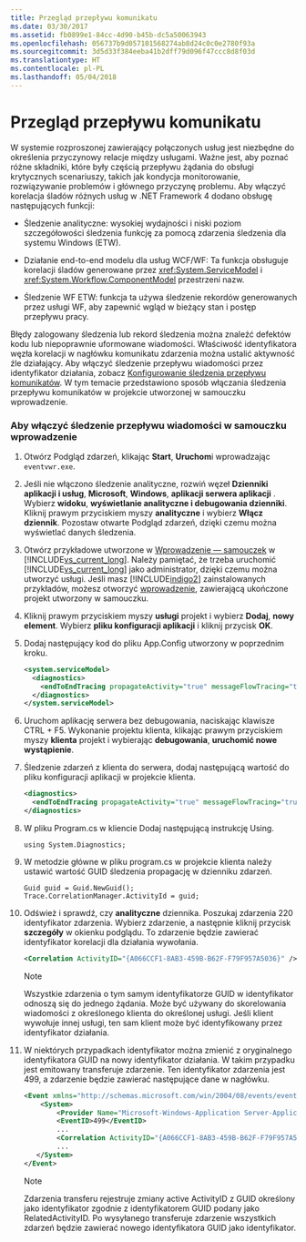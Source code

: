 ```yaml
---
title: Przegląd przepływu komunikatu
ms.date: 03/30/2017
ms.assetid: fb0899e1-84cc-4d90-b45b-dc5a50063943
ms.openlocfilehash: 056737b9d057101568274ab8d24c0c0e2780f93a
ms.sourcegitcommit: 3d5d33f384eeba41b2dff79d096f47ccc8d8f03d
ms.translationtype: HT
ms.contentlocale: pl-PL
ms.lasthandoff: 05/04/2018
---
```

# <a name="message-flow-overview"></a>Przegląd przepływu komunikatu
W systemie rozproszonej zawierający połączonych usług jest niezbędne do określenia przyczynowy relacje między usługami. Ważne jest, aby poznać różne składniki, które były częścią przepływu żądania do obsługi krytycznych scenariuszy, takich jak kondycja monitorowanie, rozwiązywanie problemów i głównego przyczynę problemu. Aby włączyć korelacja śladów różnych usług w .NET Framework 4 dodano obsługę następujących funkcji:  
  
-   Śledzenie analityczne: wysokiej wydajności i niski poziom szczegółowości śledzenia funkcję za pomocą zdarzenia śledzenia dla systemu Windows (ETW).  
  
-   Działanie end-to-end modelu dla usług WCF/WF: Ta funkcja obsługuje korelacji śladów generowane przez <xref:System.ServiceModel> i <xref:System.Workflow.ComponentModel> przestrzeni nazw.  
  
-   Śledzenie WF ETW: funkcja ta używa śledzenie rekordów generowanych przez usługi WF, aby zapewnić wgląd w bieżący stan i postęp przepływu pracy.  
  
 Błędy zalogowany śledzenia lub rekord śledzenia można znaleźć defektów kodu lub niepoprawnie uformowane wiadomości. Właściwość identyfikatora węzła korelacji w nagłówku komunikatu zdarzenia można ustalić aktywność źle działający. Aby włączyć śledzenie przepływu wiadomości przez identyfikator działania, zobacz [Konfigurowanie śledzenia przepływu komunikatów](../../../../docs/framework/wcf/diagnostics/etw/configuring-message-flow-tracing.md). W tym temacie przedstawiono sposób włączania śledzenia przepływu komunikatów w projekcie utworzonej w samouczku wprowadzenie.  
  
### <a name="to-enable-message-flow-tracing-in-the-getting-started-tutorial"></a>Aby włączyć śledzenie przepływu wiadomości w samouczku wprowadzenie  
  
1.  Otwórz Podgląd zdarzeń, klikając **Start**, **Uruchom**i wprowadzając `eventvwr.exe`.  
  
2.  Jeśli nie włączono śledzenie analityczne, rozwiń węzeł **Dzienniki aplikacji i usług**, **Microsoft**, **Windows**, **aplikacji serwera aplikacji** . Wybierz **widoku**, **wyświetlanie analityczne i debugowania dzienniki**. Kliknij prawym przyciskiem myszy **analityczne** i wybierz **Włącz dziennik**. Pozostaw otwarte Podgląd zdarzeń, dzięki czemu można wyświetlać danych śledzenia.  
  
3.  Otwórz przykładowe utworzone w [Wprowadzenie — samouczek](../../../../docs/framework/wcf/getting-started-tutorial.md) w [!INCLUDE[vs_current_long](../../../../includes/vs-current-long-md.md)]. Należy pamiętać, że trzeba uruchomić [!INCLUDE[vs_current_long](../../../../includes/vs-current-long-md.md)] jako administrator, dzięki czemu można utworzyć usługi. Jeśli masz [!INCLUDE[indigo2](../../../../includes/indigo2-md.md)] zainstalowanych przykładów, możesz otworzyć [wprowadzenie](../../../../docs/framework/wcf/samples/getting-started-sample.md), zawierającą ukończone projekt utworzony w samouczku.  
  
4.  Kliknij prawym przyciskiem myszy **usługi** projekt i wybierz **Dodaj**, **nowy element**. Wybierz **pliku konfiguracji aplikacji** i kliknij przycisk **OK**.  
  
5.  Dodaj następujący kod do pliku App.Config utworzony w poprzednim kroku.  
  
    ```xml  
    <system.serviceModel>  
      <diagnostics>  
        <endToEndTracing propagateActivity="true" messageFlowTracing="true"/>  
      </diagnostics>  
    </system.serviceModel>  
    ```  
  
6.  Uruchom aplikację serwera bez debugowania, naciskając klawisze CTRL + F5. Wykonanie projektu klienta, klikając prawym przyciskiem myszy **klienta** projekt i wybierając **debugowania**, **uruchomić nowe wystąpienie**.  
  
7.  Śledzenie zdarzeń z klienta do serwera, dodaj następującą wartość do pliku konfiguracji aplikacji w projekcie klienta.  
  
    ```xml  
    <diagnostics>  
      <endToEndTracing propagateActivity="true" messageFlowTracing="true"/>  
    </diagnostics>  
    ```  
  
8.  W pliku Program.cs w kliencie Dodaj następującą instrukcję Using.  
  
    ```  
    using System.Diagnostics;  
    ```  
  
9. W metodzie główne w pliku program.cs w projekcie klienta należy ustawić wartość GUID śledzenia propagację w dzienniku zdarzeń.  
  
    ```  
    Guid guid = Guid.NewGuid();  
    Trace.CorrelationManager.ActivityId = guid;  
    ```  
  
10. Odśwież i sprawdź, czy **analityczne** dziennika.  Poszukaj zdarzenia 220 identyfikator zdarzenia.  Wybierz zdarzenie, a następnie kliknij przycisk **szczegóły** w okienku podglądu. To zdarzenie będzie zawierać identyfikator korelacji dla działania wywołania.  
  
    ```xml  
    <Correlation ActivityID="{A066CCF1-8AB3-459B-B62F-F79F957A5036}" />  
    ```  
  
    > [!NOTE]
    >  Wszystkie zdarzenia o tym samym identyfikatorze GUID w identyfikator odnoszą się do jednego żądania. Może być używany do skorelowania wiadomości z określonego klienta do określonej usługi. Jeśli klient wywołuje innej usługi, ten sam klient może być identyfikowany przez identyfikator działania.  
  
11. W niektórych przypadkach identyfikator można zmienić z oryginalnego identyfikatora GUID na nowy identyfikator działania. W takim przypadku jest emitowany transferuje zdarzenie. Ten identyfikator zdarzenia jest 499, a zdarzenie będzie zawierać następujące dane w nagłówku.  
  
    ```xml  
    <Event xmlns="http://schemas.microsoft.com/win/2004/08/events/event">  
        <System>  
            <Provider Name="Microsoft-Windows-Application Server-Applications" Guid="{c651f5f6-1c0d-492e-8ae1-b4efd7c9d503}" />   
            <EventID>499</EventID>   
            ...  
            <Correlation ActivityID="{A066CCF1-8AB3-459B-B62F-F79F957A5036}" RelatedActivityID="{85FC0930-9C49-42DA-804B-A7368104BD1B}" />   
            ...  
       </System>  
    </Event>  
    ```  
  
    > [!NOTE]
    >  Zdarzenia transferu rejestruje zmiany active ActivityID z GUID określony jako identyfikator zgodnie z identyfikatorem GUID podany jako RelatedActivityID. Po wysyłanego transferuje zdarzenie wszystkich zdarzeń będzie zawierać nowego identyfikatora GUID jako identyfikator.
